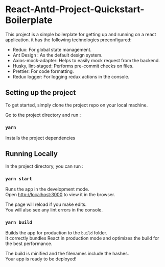 # React-Antd-Project-Quickstart-Boilerplate

This project is a simple boilerplate for getting up and running on a react application. it has the following technologies preconfigured:

- Redux: For global state management.
- Ant Design : As the default design system.
- Axios-mock-adapter: Helps to easily mock request from the backend.
- Husky, lint-staged: Performs pre-commit checks on files.
- Prettier: For code formatting.
- Redux logger: For logging redux actions in the console.

## Setting up the project

To get started, simply clone the project repo on your local machine.

Go to the project directory and run :

### `yarn`

Installs the project dependencies <br />

## Running Locally

In the project directory, you can run :

### `yarn start`

Runs the app in the development mode.<br />
Open [http://localhost:3000](http://localhost:3000) to view it in the browser.

The page will reload if you make edits.<br />
You will also see any lint errors in the console.

### `yarn build`

Builds the app for production to the `build` folder.<br />
It correctly bundles React in production mode and optimizes the build for the best performance.

The build is minified and the filenames include the hashes.<br />
Your app is ready to be deployed!
